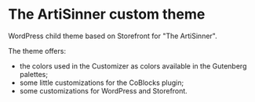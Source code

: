 # The ArtiSinner custom theme

WordPress child theme based on Storefront for "The ArtiSinner".

The theme offers:
 - the colors used in the Customizer as colors available in the Gutenberg palettes;
 - some little customizations for the CoBlocks plugin;
 - some customizations for WordPress and Storefront.
